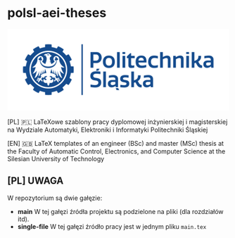 # polsl-aei-theses

![Politechnika Śląska](politechnika_sl_logo_poziom_pl_rgb.png)

[PL] 🇵🇱 LaTeXowe szablony pracy dyplomowej inżynierskiej i magisterskiej na Wydziale Automatyki, Elektroniki i Informatyki Politechniki Śląskiej

[EN] 🇬🇧󠁧󠁢󠁥󠁮󠁧󠁿 LaTeX templates of an engineer (BSc) and master (MSc) thesis at the Faculty of Automatic Control, Electronics, and Computer Science at the Silesian University of Technology 


## [PL] UWAGA
W repozytorium są dwie gałęzie:
* **main**  W tej gałęzi źródła projektu są podzielone na pliki (dla rozdziałów itd).
* **single-file** W tej gałęzi źródło pracy jest w jednym pliku `main.tex`

